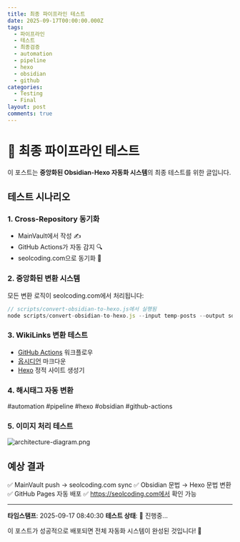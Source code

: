 ```yaml
---
title: 최종 파이프라인 테스트
date: 2025-09-17T00:00:00.000Z
tags:
  - 파이프라인
  - 테스트
  - 최종검증
  - automation
  - pipeline
  - hexo
  - obsidian
  - github
categories:
  - Testing
  - Final
layout: post
comments: true
---
```


# 🚀 최종 파이프라인 테스트

이 포스트는 **중앙화된 Obsidian-Hexo 자동화 시스템**의 최종 테스트를 위한 글입니다.

## 테스트 시나리오

### 1. Cross-Repository 동기화
- MainVault에서 작성 ✍️
- GitHub Actions가 자동 감지 🔍
- seolcoding.com으로 동기화 🔄

### 2. 중앙화된 변환 시스템
모든 변환 로직이 seolcoding.com에서 처리됩니다:

```javascript
// scripts/convert-obsidian-to-hexo.js에서 실행됨
node scripts/convert-obsidian-to-hexo.js --input temp-posts --output source/_posts
```

### 3. WikiLinks 변환 테스트
- [GitHub Actions](../GitHub-Actions/) 워크플로우
- [옵시디언](../Obsidian/) 마크다운
- [Hexo](../Hexo/) 정적 사이트 생성기

### 4. 해시태그 자동 변환
#automation #pipeline #hexo #obsidian #github-actions

### 5. 이미지 처리 테스트
![architecture-diagram.png](../architecture-diagram.png/)

## 예상 결과

✅ MainVault push → seolcoding.com sync
✅ Obsidian 문법 → Hexo 문법 변환
✅ GitHub Pages 자동 배포
✅ https://seolcoding.com에서 확인 가능

---

**타임스탬프**: 2025-09-17 08:40:30
**테스트 상태**: 🔄 진행중...

이 포스트가 성공적으로 배포되면 전체 자동화 시스템이 완성된 것입니다! 🎉
